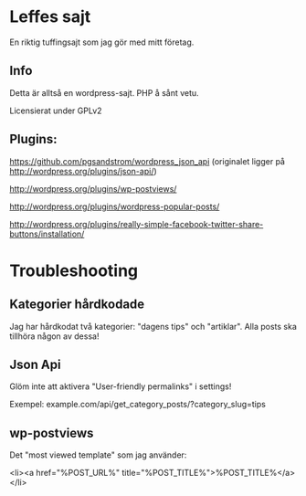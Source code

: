 Leffes sajt
===

En riktig tuffingsajt som jag gör med mitt företag.

Info
---------------

Detta är alltså en wordpress-sajt. PHP å sånt vetu.

Licensierat under GPLv2

Plugins:
---------------
https://github.com/pgsandstrom/wordpress_json_api (originalet ligger på http://wordpress.org/plugins/json-api/)

http://wordpress.org/plugins/wp-postviews/

http://wordpress.org/plugins/wordpress-popular-posts/

http://wordpress.org/plugins/really-simple-facebook-twitter-share-buttons/installation/

Troubleshooting
===

Kategorier hårdkodade
---
Jag har hårdkodat två kategorier: "dagens tips" och "artiklar". Alla posts ska tillhöra någon av dessa!

Json Api
---
Glöm inte att aktivera "User-friendly permalinks" i settings!

Exempel: example.com/api/get_category_posts/?category_slug=tips

wp-postviews
---
Det "most viewed template" som jag använder:


&lt;li>&lt;a href="%POST_URL%"  title="%POST_TITLE%">%POST_TITLE%&lt;/a>&lt;/li>